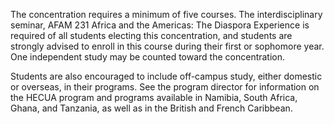The concentration requires a minimum of five courses. The interdisciplinary
seminar, AFAM 231 Africa and the Americas: The Diaspora Experience is required
of all students electing this concentration, and students are strongly advised
to enroll in this course during their first or sophomore year. One independent
study may be counted toward the concentration.

Students are also encouraged to include off-campus study, either domestic or
overseas, in their programs. See the program director for information on the
HECUA program and programs available in Namibia, South Africa, Ghana, and
Tanzania, as well as in the British and French Caribbean.

